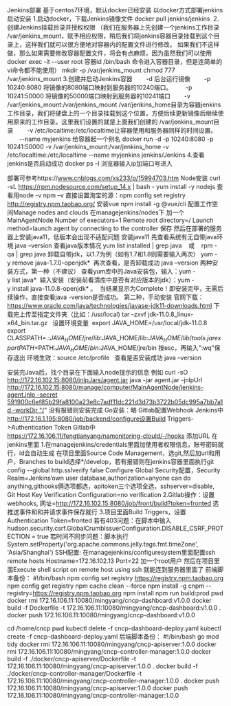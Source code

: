 Jenkins部署
基于centos7环境，默认docker已经安装
以docker方式部署jenkins
启动安装
1.启动docker，下载Jenkins镜像文件
docker pull jenkins/jenkins
 2.创建Jenkins挂载目录并授权权限
（我们在服务器上先创建一个jenkins工作目录 /var/jenkins_mount，赋予相应权限，稍后我们将jenkins容器目录挂载到这个目录上，这样我们就可以很方便地对容器内的配置文件进行修改。 如果我们不这样做，那么如果需要修改容器配置文件，将会有点麻烦，因为虽然我们可以使用docker exec -it --user root 容器id /bin/bash 命令进入容器目录，但是连简单的 vi命令都不能使用）
mkdir -p /var/jenkins_mount
chmod 777 /var/jenkins_mount
3.创建并启动Jenkins容器
　　-d 后台运行镜像
　　-p 10240:8080 将镜像的8080端口映射到服务器的10240端口。
　　-p 10241:50000 将镜像的50000端口映射到服务器的10241端口
　　-v /var/jenkins_mount:/var/jenkins_mount /var/jenkins_home目录为容器jenkins工作目录，我们将硬盘上的一个目录挂载到这个位置，方便后续更新镜像后继续使用原来的工作目录。这里我们设置的就是上面我们创建的 /var/jenkins_mount目录
　　-v /etc/localtime:/etc/localtime让容器使用和服务器同样的时间设置。
　　--name myjenkins 给容器起一个别名
docker run -d -p 10240:8080 -p 10241:50000 -v /var/jenkins_mount:/var/jenkins_home -v /etc/localtime:/etc/localtime --name myjenkins jenkins/Jenkins
4.查看jenkins是否启动成功
docker ps –l
浏览器输入ip加端口号进入

部署可参考https://www.cnblogs.com/xs233/p/15994703.htm
Node安装
curl -sL https://rpm.nodesource.com/setup_14.x | bash -
yum install -y nodejs
查看用node -v  npm –v
直接设置淘宝的源：npm config set registry http://registry.npm.taobao.org/ 
安装vue 
npm install -g @vue/cli
配置工作空间Manage nodes and clouds
在managejenkins/nodes下
加一个MainAgentNode
Number of executors=1
Remote root directory=/
Launch method=launch agent by connecting to the controller
保存
然后在部署的服务器上安装java11，低版本会出现不适配问题
安装java11
先查看系统有无自带java环境
java –version
查看java版本情况
yum list installed | grep java    或    rpm -qa | grep java
卸载自带jdk，以1.7为例（如有1.7和1.8则需要输入两次）
yum -y remove java-1.7.0-openjdk* 
再次查看，是否卸载成功
java –version
两种安装方式，第一种（不建议）
查看yum库中的Java安装包，输入：yum -y list java* 
输入安装（安装前看清库中是否有对应版本的jdk）：yum -y install java-11.0.8-openjdk* 。 
当结果显示为Complete！即安装完毕，无需后续操作，直接查看java -version是否成功。
第二种，手动安装
官网下载：https://www.oracle.com/java/technologies/javase-jdk11-downloads.html
下载完上传至指定文件夹（比如：/usr/local)
tar -zxvf jdk-11.0.8_linux-x64_bin.tar.gz  
设置环境变量
 export JAVA_HOME=/usr/local/jdk-11.0.8
  export CLASSPATH=.:$JAVA_HOME/jre/lib:$JAVA_HOME/lib:$JAVA_HOME/lib/tools.jar
  export PATH=$PATH:$JAVA_HOME/bin:$JAVA_HOME/jre/bin
按esc，再输入":wq"保存退出
环境生效：source /etc/profile  
查看是否安装成功
java –version

安装完Java后，找个目录在下面输入node提示的信息
例如
curl -sO http://172.16.102.15:8080/jnlpJars/agent.jar
java -jar agent.jar -jnlpUrl [http://172.16.102.15:8080/manage/computer/MainAgentNode/jenkins-agent.jnlp -secret 591900c6ef85b29fa8100a23e8c7adf11dc221d3d73b3722b05dc995a7bb7a1d -workDir "/](http://172.16.102.15:8080/manage/computer/MainAgentNode/jenkins-agent.jnlp%20-secret%20591900c6ef85b29fa8100a23e8c7adf11dc221d3d73b3722b05dc995a7bb7a1d%20-workDir%20%22/)"
没有报错则安装完成
Go安装：略
Gitlab配置Webhook
Jenkins中 http://172.16.1.195:8080/job/backend/configure设置Build Triggers->Authentication Token
Gitlab中 https://172.16.106.11/fengtianyang/namonitoring-clould/-/hooks 添加URL
在jenkins里面
1.在managejenkins/credentials里面加使用者权限信息，账号密码就行，id会自动生成
在项目里面Source Code Management，选git,然后加url和用户，Branches to build选择*/develop，若有报错则在jenkins容器里面执行git config --global http.sslverify false
Configure Global Security配置，Security Realm=Jenkins’own user database,authorization=anyone can do anything,githooks俩选项都选，apitoken三个选项全选，sshserver=disable, Git Host Key Verification Configuration=no verification
2.Gitlab操作：设置webhooks,
网址=http://172.16.102.15:8080/job/front/build?token=fronted
选推送事件和和并请求事件保存就行
3.项目里面Build Triggers，设置Authentication Token=fronted
若有403问题：在脚本中输入
hudson.security.csrf.GlobalCrumbIssuerConfiguration.DISABLE_CSRF_PROTECTION = true
若时间不同步问题：脚本执行
System.setProperty('org.apache.commons.jelly.tags.fmt.timeZone', 'Asia/Shanghai')
SSH配置:
在managejenkins/configuresystem里面配置ssh remote hosts
Hostname=172.16.102.13
Port=22
加一个root用户
然后在项目里面Execute shell script on remote host using ssh
就能连到服务器里面了
前端脚本备份：
#!/bin/bash
npm config set registry https://registry.npm.taobao.org
npm config get registry
npm cache clean --force
npm install -g cnpm --registry=https://registry.npm.taobao.org
npm install
npm run build:prod
pwd
docker rmi 172.16.106.11:10080/mingyang/cncp-dashboard:v1.0.0
docker build -f Dockerfile -t 172.16.106.11:10080/mingyang/cncp-dashboard:v1.0.0 .
docker push 172.16.106.11:10080/mingyang/cncp-dashboard:v1.0.0

cd /home/cncp
pwd
kubectl delete -f cncp-dashboard-deploy.yaml
kubectl create -f cncp-dashboard-deploy.yaml
后端脚本备份：
#!/bin/bash
go mod tidy
docker rmi 172.16.106.11:10080/mingyang/cncp-apiserver:1.0.0
docker rmi 172.16.106.11:10080/mingyang/cncp-controller-manager:1.0.0
docker build -f ./docker/cncp-apiserver/Dockerfile -t 172.16.106.11:10080/mingyang/cncp-apiserver:1.0.0 .
docker build -f ./docker/cncp-controller-manager/Dockerfile -t 172.16.106.11:10080/mingyang/cncp-controller-manager:1.0.0 .
docker push 172.16.106.11:10080/mingyang/cncp-apiserver:1.0.0 
docker push 172.16.106.11:10080/mingyang/cncp-controller-manager:1.0.0